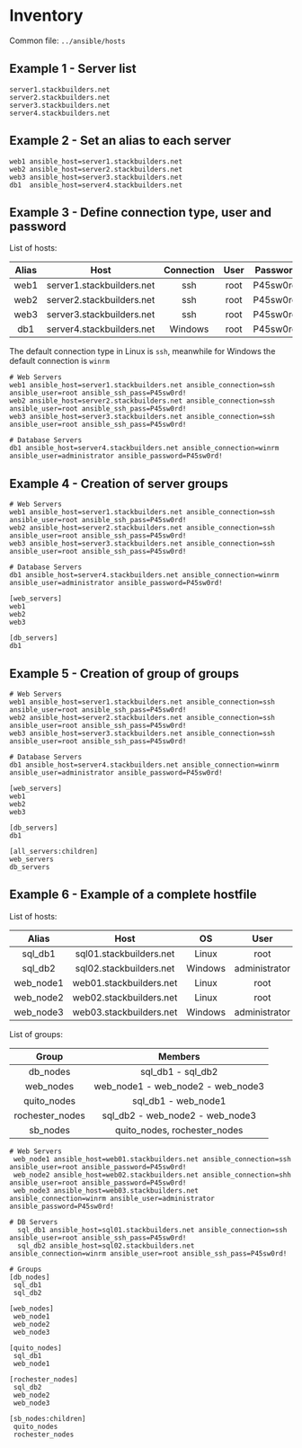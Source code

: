 # Inventory 

Common file: `../ansible/hosts`

## Example 1 - Server list

```
server1.stackbuilders.net
server2.stackbuilders.net
server3.stackbuilders.net
server4.stackbuilders.net
```
## Example 2 - Set an alias to each server

```
web1 ansible_host=server1.stackbuilders.net 
web2 ansible_host=server2.stackbuilders.net
web3 ansible_host=server3.stackbuilders.net
db1  ansible_host=server4.stackbuilders.net
```

## Example 3 - Define connection type, user and password

List of hosts:


| Alias | Host | Connection | User | Password |
|:-----:|:-------------------------:|:----------:|:----:|:---------:|
| web1 | server1.stackbuilders.net | ssh | root | P45sw0rd! |
| web2 | server2.stackbuilders.net | ssh | root | P45sw0rd! |
| web3 | server3.stackbuilders.net | ssh | root | P45sw0rd! |
| db1 | server4.stackbuilders.net | Windows | root | P45sw0rd! |

The default connection type in Linux is `ssh`, meanwhile for Windows
the default connection is `winrm` 

```
# Web Servers
web1 ansible_host=server1.stackbuilders.net ansible_connection=ssh ansible_user=root ansible_ssh_pass=P45sw0rd!
web2 ansible_host=server2.stackbuilders.net ansible_connection=ssh ansible_user=root ansible_ssh_pass=P45sw0rd!
web3 ansible_host=server3.stackbuilders.net ansible_connection=ssh ansible_user=root ansible_ssh_pass=P45sw0rd!

# Database Servers
db1 ansible_host=server4.stackbuilders.net ansible_connection=winrm ansible_user=administrator ansible_password=P45sw0rd!
```

## Example 4 - Creation of server groups

```
# Web Servers
web1 ansible_host=server1.stackbuilders.net ansible_connection=ssh ansible_user=root ansible_ssh_pass=P45sw0rd!
web2 ansible_host=server2.stackbuilders.net ansible_connection=ssh ansible_user=root ansible_ssh_pass=P45sw0rd!
web3 ansible_host=server3.stackbuilders.net ansible_connection=ssh ansible_user=root ansible_ssh_pass=P45sw0rd!

# Database Servers
db1 ansible_host=server4.stackbuilders.net ansible_connection=winrm ansible_user=administrator ansible_password=P45sw0rd!

[web_servers]
web1
web2
web3

[db_servers]
db1
```
## Example 5 - Creation of group of groups

```
# Web Servers
web1 ansible_host=server1.stackbuilders.net ansible_connection=ssh ansible_user=root ansible_ssh_pass=P45sw0rd!
web2 ansible_host=server2.stackbuilders.net ansible_connection=ssh ansible_user=root ansible_ssh_pass=P45sw0rd!
web3 ansible_host=server3.stackbuilders.net ansible_connection=ssh ansible_user=root ansible_ssh_pass=P45sw0rd!

# Database Servers
db1 ansible_host=server4.stackbuilders.net ansible_connection=winrm ansible_user=administrator ansible_password=P45sw0rd!

[web_servers]
web1
web2
web3

[db_servers]
db1

[all_servers:children]
web_servers
db_servers
```

## Example 6 - Example of a complete hostfile

List of hosts:

| Alias | Host | OS | User | Password |
|:---------:|:-------------------------:|:---------:|:---------------:|:-----------:|
| sql_db1 | sql01.stackbuilders.net | Linux | root | P45sw0rd! |
| sql_db2 | sql02.stackbuilders.net | Windows | administrator | P45sw0rd! |
| web_node1 | web01.stackbuilders.net | Linux | root | P45sw0rd! |
| web_node2 | web02.stackbuilders.net | Linux | root | P45sw0rd! |
| web_node3 | web03.stackbuilders.net | Windows | administrator | P45sw0rd! |

List of groups:

| Group | Members |
|:---------------:|:---------------------------------:|
| db_nodes | sql_db1 - sql_db2 |
| web_nodes | web_node1 - web_node2 - web_node3 |
| quito_nodes | sql_db1 - web_node1 |
| rochester_nodes | sql_db2 - web_node2 - web_node3 |
| sb_nodes | quito_nodes, rochester_nodes |

```
# Web Servers
 web_node1 ansible_host=web01.stackbuilders.net ansible_connection=ssh ansible_user=root ansible_password=P45sw0rd!
 web_node2 ansible_host=web02.stackbuilders.net ansible_connection=shh ansible_user=root ansible_password=P45sw0rd!
 web_node3 ansible_host=web03.stackbuilders.net ansible_connection=winrm ansible_user=administrator ansible_password=P45sw0rd!

# DB Servers
  sql_db1 ansible_host=sql01.stackbuilders.net ansible_connection=ssh ansible_user=root ansible_ssh_pass=P45sw0rd!
  sql_db2 ansible_host=sql02.stackbuilders.net ansible_connection=winrm ansible_user=root ansible_ssh_pass=P45sw0rd!

# Groups
[db_nodes]
 sql_db1
 sql_db2

[web_nodes]
 web_node1
 web_node2
 web_node3

[quito_nodes]
 sql_db1
 web_node1

[rochester_nodes]
 sql_db2
 web_node2
 web_node3

[sb_nodes:children]
 quito_nodes
 rochester_nodes

```























